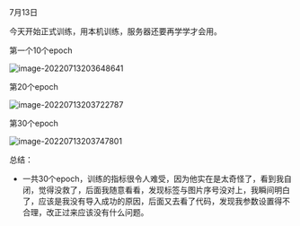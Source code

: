 7月13日

今天开始正式训练，用本机训练，服务器还要再学学才会用。

第一个10个epoch

![image-20220713203648641](C:\Users\Happy\AppData\Roaming\Typora\typora-user-images\image-20220713203648641.png)



第20个epoch

![image-20220713203722787](C:\Users\Happy\AppData\Roaming\Typora\typora-user-images\image-20220713203722787.png)

第30个epoch

![image-20220713203747801](C:\Users\Happy\AppData\Roaming\Typora\typora-user-images\image-20220713203747801.png)



总结：

- 一共30个epoch，训练的指标很令人难受，因为他实在是太奇怪了，看到我自闭，觉得没救了，后面我随意看看，发现标签与图片序号没对上，我瞬间明白了，应该是我没有导入成功的原因，后面又去看了代码，发现我参数设置得不合理，改正过来应该没有什么问题。